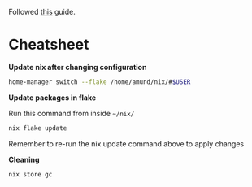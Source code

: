 Followed [this](https://tech.aufomm.com/my-nix-journey-use-nix-with-ubuntu/) guide.

# Cheatsheet

**Update nix after changing configuration**

```bash
home-manager switch --flake /home/amund/nix/#$USER
```

**Update packages in flake**

Run this command from inside `~/nix/`

```bash
nix flake update
```

Remember to re-run the nix update command above to apply changes

**Cleaning**

```bash
nix store gc
```

